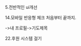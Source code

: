
5.전반적인 ui개선

 14.모바일 반응형 체크 처음부터 끝까지.

 ->내 프로필->기도제목

 <!-- 16.공지 기능 전체 대상 수정 가능
 17.이미지 쓸 수 있도록 storage -->
22.후원 시스템 걸기